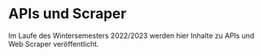 # APIs und Scraper

Im Laufe des Wintersemesters 2022/2023 werden hier Inhalte zu APIs und Web Scraper veröffentlicht.